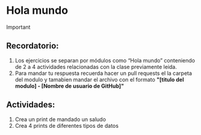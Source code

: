 # Hola mundo

>[!IMPORTANT]
>## Recordatorio:
>1. Los ejercicios se separan por módulos como “Hola mundo” conteniendo de 2 a 4 actividades relacionadas con la clase previamente leida. 
>2. Para mandar tu respuesta recuerda hacer un pull requests el la carpeta del modulo y tamabien mandar el archivo con el formato **"[titulo del modulo] - [Nombre de usuario de GitHub]"**

##  Actividades:
 1. Crea un print de mandado un saludo
 2. Crea 4 prints de diferentes tipos de datos
